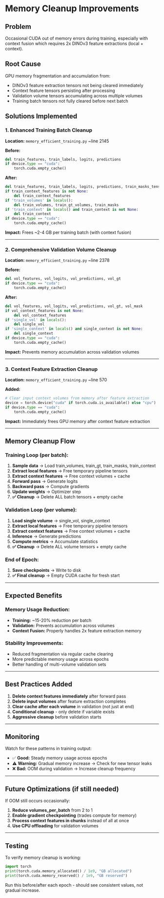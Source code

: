 # Memory Cleanup Improvements

## Problem
Occasional CUDA out of memory errors during training, especially with context fusion which requires 2x DINOv3 feature extractions (local + context).

## Root Cause
GPU memory fragmentation and accumulation from:
- DINOv3 feature extraction tensors not being cleared immediately
- Context feature tensors persisting after processing
- Validation volume tensors accumulating across multiple volumes
- Training batch tensors not fully cleared before next batch

## Solutions Implemented

### 1. Enhanced Training Batch Cleanup
**Location:** `memory_efficient_training.py` ~line 2145

**Before:**
```python
del train_features, train_labels, logits, predictions
if device.type == "cuda":
    torch.cuda.empty_cache()
```

**After:**
```python
del train_features, train_labels, logits, predictions, train_masks_tensor
if train_context_features is not None:
    del train_context_features
if 'train_volumes' in locals():
    del train_volumes, train_gt_volumes, train_masks
if 'train_context' in locals() and train_context is not None:
    del train_context
if device.type == "cuda":
    torch.cuda.empty_cache()
```

**Impact:** Frees ~2-4 GB per training batch (with context fusion)

---

### 2. Comprehensive Validation Volume Cleanup
**Location:** `memory_efficient_training.py` ~line 2378

**Before:**
```python
del vol_features, vol_logits, vol_predictions, vol_gt
if device.type == "cuda":
    torch.cuda.empty_cache()
```

**After:**
```python
del vol_features, vol_logits, vol_predictions, vol_gt, vol_mask
if vol_context_features is not None:
    del vol_context_features
if 'single_vol' in locals():
    del single_vol
if 'single_context' in locals() and single_context is not None:
    del single_context
if device.type == "cuda":
    torch.cuda.empty_cache()
```

**Impact:** Prevents memory accumulation across validation volumes

---

### 3. Context Feature Extraction Cleanup
**Location:** `memory_efficient_training.py` ~line 570

**Added:**
```python
# Clear input context volumes from memory after feature extraction
device = torch.device("cuda" if torch.cuda.is_available() else "cpu")
if device.type == "cuda":
    torch.cuda.empty_cache()
```

**Impact:** Immediately frees GPU memory after context feature extraction

---

## Memory Cleanup Flow

### Training Loop (per batch):
1. **Sample data** → Load train_volumes, train_gt, train_masks, train_context
2. **Extract local features** → Free temporary pipeline tensors
3. **Extract context features** → Free context volumes + cache
4. **Forward pass** → Generate logits
5. **Backward pass** → Compute gradients
6. **Update weights** → Optimizer step
7. **✅ Cleanup** → Delete ALL batch tensors + empty cache

### Validation Loop (per volume):
1. **Load single volume** → single_vol, single_context
2. **Extract local features** → Free temporary pipeline tensors
3. **Extract context features** → Free context volumes + cache
4. **Inference** → Generate predictions
5. **Compute metrics** → Accumulate statistics
6. **✅ Cleanup** → Delete ALL volume tensors + empty cache

### End of Epoch:
1. **Save checkpoints** → Write to disk
2. **✅ Final cleanup** → Empty CUDA cache for fresh start

---

## Expected Benefits

### Memory Usage Reduction:
- **Training:** ~15-20% reduction per batch
- **Validation:** Prevents accumulation across volumes
- **Context Fusion:** Properly handles 2x feature extraction memory

### Stability Improvements:
- Reduced fragmentation via regular cache clearing
- More predictable memory usage across epochs
- Better handling of multi-volume validation sets

---

## Best Practices Added

1. **Delete context features immediately** after forward pass
2. **Delete input volumes** after feature extraction completes
3. **Clear cache after each volume** in validation (not just at end)
4. **Conditional cleanup** - only delete if variable exists
5. **Aggressive cleanup** before validation starts

---

## Monitoring

Watch for these patterns in training output:
- ✅ **Good:** Steady memory usage across epochs
- ⚠️ **Warning:** Gradual memory increase → Check for new tensor leaks
- ❌ **Bad:** OOM during validation → Increase cleanup frequency

---

## Future Optimizations (if still needed)

If OOM still occurs occasionally:

1. **Reduce volumes_per_batch** from 2 to 1
2. **Enable gradient checkpointing** (trades compute for memory)
3. **Process context features in chunks** instead of all at once
4. **Use CPU offloading** for validation volumes

---

## Testing

To verify memory cleanup is working:
```python
import torch
print(torch.cuda.memory_allocated() / 1e9, "GB allocated")
print(torch.cuda.memory_reserved() / 1e9, "GB reserved")
```

Run this before/after each epoch - should see consistent values, not gradual increase.

